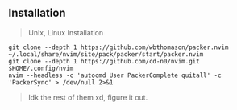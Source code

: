 ## Installation
> Unix, Linux Installation

```shell
git clone --depth 1 https://github.com/wbthomason/packer.nvim ~/.local/share/nvim/site/pack/packer/start/packer.nvim
git clone --depth 1 https://github.com/cd-n0/nvim.git $HOME/.config/nvim
nvim --headless -c 'autocmd User PackerComplete quitall' -c 'PackerSync' > /dev/null 2>&1
```

> Idk the rest of them xd, figure it out.
